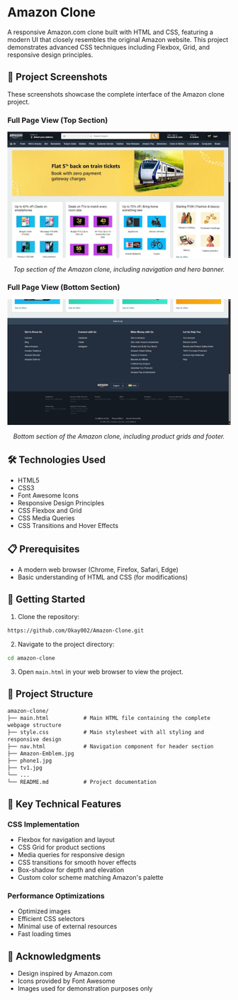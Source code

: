 # Amazon Clone

A responsive Amazon.com clone built with HTML and CSS, featuring a modern UI that closely resembles the original Amazon website. This project demonstrates advanced CSS techniques including Flexbox, Grid, and responsive design principles.

## 📸 Project Screenshots

These screenshots showcase the complete interface of the Amazon clone project.

### Full Page View (Top Section)
<div align="center">
  <img src="top.jpg" alt="Amazon Clone Top Section" width="800"/>
  <p><em>Top section of the Amazon clone, including navigation and hero banner.</em></p>
</div>

### Full Page View (Bottom Section)
<div align="center">
  <img src="bottom.jpg" alt="Amazon Clone Bottom Section" width="800"/>
  <p><em>Bottom section of the Amazon clone, including product grids and footer.</em></p>
</div>

## 🛠️ Technologies Used

- HTML5
- CSS3
- Font Awesome Icons
- Responsive Design Principles
- CSS Flexbox and Grid
- CSS Media Queries
- CSS Transitions and Hover Effects

## 📋 Prerequisites

- A modern web browser (Chrome, Firefox, Safari, Edge)
- Basic understanding of HTML and CSS (for modifications)

## 🚀 Getting Started

1. Clone the repository:
```bash
https://github.com/Okay002/Amazon-Clone.git
```

2. Navigate to the project directory:
```bash
cd amazon-clone
```

3. Open `main.html` in your web browser to view the project.

## 📁 Project Structure

```
amazon-clone/
├── main.html           # Main HTML file containing the complete webpage structure
├── style.css           # Main stylesheet with all styling and responsive design
├── nav.html            # Navigation component for header section
├── Amazon-Emblem.jpg
├── phone1.jpg
├── tv1.jpg
└── ...
└── README.md           # Project documentation
```

## 🎯 Key Technical Features

### CSS Implementation
- Flexbox for navigation and layout
- CSS Grid for product sections
- Media queries for responsive design
- CSS transitions for smooth hover effects
- Box-shadow for depth and elevation
- Custom color scheme matching Amazon's palette

### Performance Optimizations
- Optimized images
- Efficient CSS selectors
- Minimal use of external resources
- Fast loading times

## 👏 Acknowledgments

- Design inspired by Amazon.com
- Icons provided by Font Awesome
- Images used for demonstration purposes only

